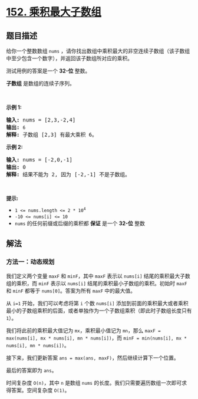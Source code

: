 # [152. 乘积最大子数组](https://leetcode.cn/problems/maximum-product-subarray)


## 题目描述

<!-- 这里写题目描述 -->

<p>给你一个整数数组 <code>nums</code>&nbsp;，请你找出数组中乘积最大的非空连续子数组（该子数组中至少包含一个数字），并返回该子数组所对应的乘积。</p>

<p>测试用例的答案是一个&nbsp;<strong>32-位</strong> 整数。</p>

<p><strong>子数组</strong> 是数组的连续子序列。</p>

<p>&nbsp;</p>

<p><strong>示例 1:</strong></p>

<pre>
<strong>输入:</strong> nums = [2,3,-2,4]
<strong>输出:</strong> <code>6</code>
<strong>解释:</strong>&nbsp;子数组 [2,3] 有最大乘积 6。
</pre>

<p><strong>示例 2:</strong></p>

<pre>
<strong>输入:</strong> nums = [-2,0,-1]
<strong>输出:</strong> 0
<strong>解释:</strong>&nbsp;结果不能为 2, 因为 [-2,-1] 不是子数组。</pre>

<p>&nbsp;</p>

<p><strong>提示:</strong></p>

<ul>
	<li><code>1 &lt;= nums.length &lt;= 2 * 10<sup>4</sup></code></li>
	<li><code>-10 &lt;= nums[i] &lt;= 10</code></li>
	<li><code>nums</code> 的任何前缀或后缀的乘积都 <strong>保证</strong>&nbsp;是一个 <strong>32-位</strong> 整数</li>
</ul>

## 解法

<!-- 这里可写通用的实现逻辑 -->


### 方法一：动态规划

我们定义两个变量 `maxF` 和 `minF`，其中 `maxF` 表示以 `nums[i]` 结尾的乘积最大子数组的乘积，而 `minF` 表示以 `nums[i]` 结尾的乘积最小子数组的乘积。初始时 `maxF` 和 `minF` 都等于 `nums[0]`。答案为所有 `maxF` 中的最大值。

从 `i=1` 开始，我们可以考虑将第 `i` 个数 `nums[i]` 添加到前面的乘积最大或者乘积最小的子数组乘积的后面，或者单独作为一个子数组乘积（即此时子数组长度只有 `1`）。

我们将此前的乘积最大值记为 `mx`，乘积最小值记为 `mn`，那么 `maxF = max(nums[i], mx * nums[i], mn * nums[i])`，而 `minF = min(nums[i], mx * nums[i], mn * nums[i])`。

接下来，我们更新答案 `ans = max(ans, maxF)`，然后继续计算下一个位置。

最后的答案即为 `ans`。

时间复杂度 `O(n)`，其中 `n` 是数组 `nums` 的长度。我们只需要遍历数组一次即可求得答案。空间复杂度 `O(1)`。

